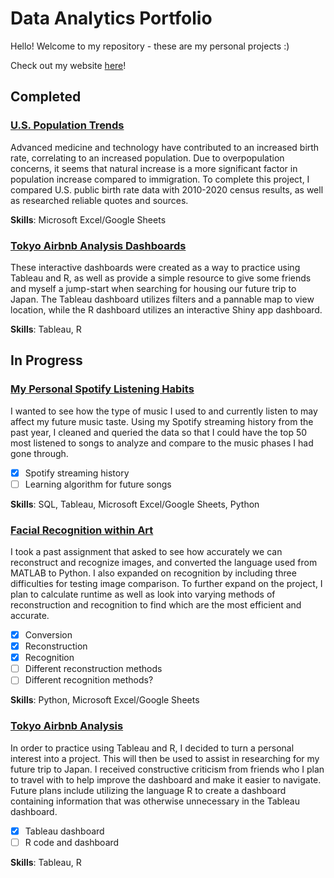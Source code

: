 # Data Analytics Portfolio
Hello! Welcome to my repository - these are my personal projects :)

Check out my website [here](https://chloerushing.wixsite.com/da-portfolio)!

## Completed
### [U.S. Population Trends](https://github.com/chloelinli/chloelinli.github.io/tree/main/projects/us_population_trends)
Advanced medicine and technology have contributed to an increased birth rate, correlating to an increased population. Due to overpopulation concerns, it seems that natural increase is a more significant factor in population increase compared to immigration. To complete this project, I compared U.S. public birth rate data with 2010-2020 census results, as well as researched reliable quotes and sources.

**Skills**: Microsoft Excel/Google Sheets

### [Tokyo Airbnb Analysis Dashboards](https://github.com/chloelinli/chloelinli.github.io/tree/main/projects/tokyo_airbnb_analysis)
These interactive dashboards were created as a way to practice using Tableau and R, as well as provide a simple resource to give some friends and myself a jump-start when searching for housing our future trip to Japan. The Tableau dashboard utilizes filters and a pannable map to view location, while the R dashboard utilizes an interactive Shiny app dashboard.

**Skills**: Tableau, R

## In Progress
### [My Personal Spotify Listening Habits](https://github.com/chloelinli/chloelinli.github.io/tree/main/projects/spotify_listening)
I wanted to see how the type of music I used to and currently listen to may affect my future music taste. Using my Spotify streaming history from the past year, I cleaned and queried the data so that I could have the top 50 most listened to songs to analyze and compare to the music phases I had gone through.
- [x] Spotify streaming history
- [ ] Learning algorithm for future songs

**Skills**: SQL, Tableau, Microsoft Excel/Google Sheets, Python

### [Facial Recognition within Art](https://github.com/chloelinli/chloelinli.github.io/tree/main/projects/art_facial_recognition)
I took a past assignment that asked to see how accurately we can reconstruct and recognize images, and converted the language used from MATLAB to Python. I also expanded on recognition by including three difficulties for testing image comparison. To further expand on the project, I plan to calculate runtime as well as look into varying methods of reconstruction and recognition to find which are the most efficient and accurate.
- [x] Conversion
- [x] Reconstruction
- [x] Recognition
- [ ] Different reconstruction methods
- [ ] Different recognition methods?

**Skills**: Python, Microsoft Excel/Google Sheets

### [Tokyo Airbnb Analysis](https://github.com/chloelinli/chloelinli.github.io/tree/main/projects/tokyo_airbnb_analysis)
In order to practice using Tableau and R, I decided to turn a personal interest into a project. This will then be used to assist in researching for my future trip to Japan. I received constructive criticism from friends who I plan to travel with to help improve the dashboard and make it easier to navigate. Future plans include utilizing the language R to create a dashboard containing information that was otherwise unnecessary in the Tableau dashboard.
- [x] Tableau dashboard
- [ ] R code and dashboard

**Skills**: Tableau, R
